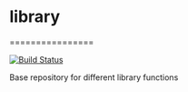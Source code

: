 # library
================

[![Build Status](https://travis-ci.org/gianmarcodonetti/library.svg?branch=master)](https://travis-ci.org/gianmarcodonetti/library)

Base repository for different library functions
